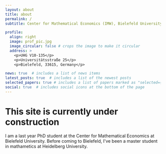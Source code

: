 ```yaml
---
layout: about
title: about
permalink: /
subtitle: Center for Mathematical Economics (IMW), Bielefeld University

profile:
  align: right
  image: prof_pic.jpg
  image_circular: false # crops the image to make it circular
  address: >
    <p>UHG V10-135</p>
    <p>Universitätsstraße 25</p>
    <p>Bielefeld, 33615, Germany</p>

news: true  # includes a list of news items
latest_posts: true  # includes a list of the newest posts
selected_papers: true # includes a list of papers marked as "selected={true}"
social: true  # includes social icons at the bottom of the page
---
```


# This site is currently under construction

I am a last year PhD student at the Center for Mathematical Economics at Bielefeld University. Before coming to Bielefeld, I've been a master student in mathametics at Heidelberg University.
